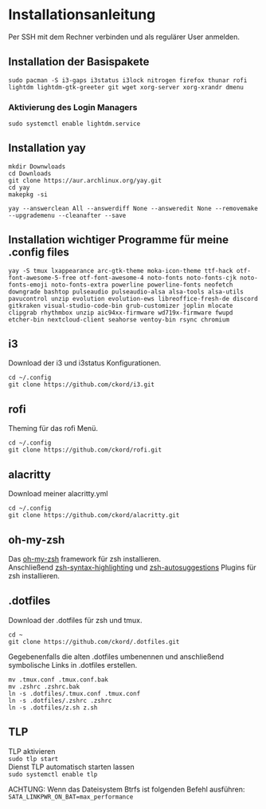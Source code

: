 # Installationsanleitung

Per SSH mit dem Rechner verbinden und als regulärer User anmelden.  

## Installation der Basispakete

```sudo pacman -S i3-gaps i3status i3lock nitrogen firefox thunar rofi lightdm lightdm-gtk-greeter git wget xorg-server xorg-xrandr dmenu```

### Aktivierung des Login Managers

```sudo systemctl enable lightdm.service```

## Installation yay

```mkdir Downwloads```  
```cd Downloads```  
```git clone https://aur.archlinux.org/yay.git```  
```cd yay```  
```makepkg -si```  

```yay --answerclean All --answerdiff None --answeredit None --removemake --upgrademenu --cleanafter --save```

## Installation wichtiger Programme für meine .config files

```yay -S tmux lxappearance arc-gtk-theme moka-icon-theme ttf-hack otf-font-awesome-5-free otf-font-awesome-4 noto-fonts noto-fonts-cjk noto-fonts-emoji noto-fonts-extra powerline powerline-fonts neofetch downgrade bashtop pulseaudio pulseaudio-alsa alsa-tools alsa-utils pavucontrol unzip evolution evolution-ews libreoffice-fresh-de discord gitkraken visual-studio-code-bin grub-customizer joplin mlocate clipgrab rhythmbox unzip aic94xx-firmware wd719x-firmware fwupd etcher-bin nextcloud-client seahorse ventoy-bin rsync chromium```

## i3

Download der i3 und i3status Konfigurationen.  

```cd ~/.config```  
```git clone https://github.com/ckord/i3.git```  

## rofi

Theming für das rofi Menü.  

```cd ~/.config```  
```git clone https://github.com/ckord/rofi.git```  

## alacritty

Download meiner alacritty.yml

```cd ~/.config```  
```git clone https://github.com/ckord/alacritty.git```  

## oh-my-zsh

Das [oh-my-zsh](https://ohmyz.sh/#install) framework für zsh installieren.  
Anschließend [zsh-syntax-highlighting](https://github.com/zsh-users/zsh-syntax-highlighting) und [zsh-autosuggestions](https://github.com/zsh-users/zsh-autosuggestions) Plugins für zsh installieren.  

## .dotfiles

Download der .dotfiles für zsh und tmux.

```cd ~```  
```git clone https://github.com/ckord/.dotfiles.git```  

Gegebenenfalls die alten .dotfiles umbenennen und anschließend symbolische Links in .dotfiles erstellen.  

```mv .tmux.conf .tmux.conf.bak```  
```mv .zshrc .zshrc.bak```  
```ln -s .dotfiles/.tmux.conf .tmux.conf```  
```ln -s .dotfiles/.zshrc .zshrc```  
```ln -s .dotfiles/z.sh z.sh```  

## TLP

TLP aktivieren  
```sudo tlp start```  
Dienst TLP automatisch starten lassen  
```sudo systemctl enable tlp```  

ACHTUNG: Wenn das Dateisystem Btrfs ist folgenden Befehl ausführen:
```SATA_LINKPWR_ON_BAT=max_performance```  
